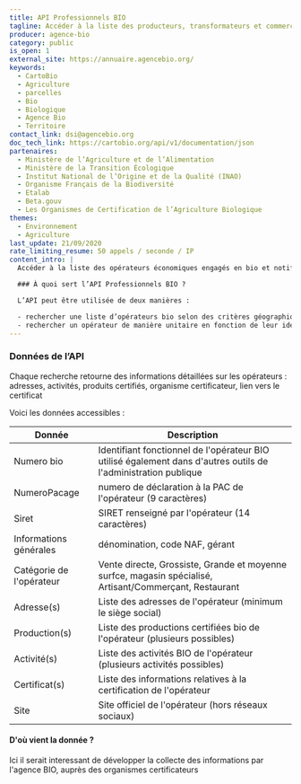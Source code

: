 ```yaml
---
title: API Professionnels BIO
tagline: Accéder à la liste des producteurs, transformateurs et commercants engagés en bio et notifiés auprès de l’Agence Bio
producer: agence-bio
category: public
is_open: 1
external_site: https://annuaire.agencebio.org/
keywords:
  - CartoBio
  - Agriculture
  - parcelles
  - Bio
  - Biologique
  - Agence Bio
  - Territoire
contact_link: dsi@agencebio.org
doc_tech_link: https://cartobio.org/api/v1/documentation/json
partenaires:
  - Ministère de l’Agriculture et de l’Alimentation
  - Ministère de la Transition Écologique
  - Institut National de l’Origine et de la Qualité (INAO)
  - Organisme Français de la Biodiversité
  - Etalab
  - Beta.gouv
  - Les Organismes de Certification de l’Agriculture Biologique
themes:
  - Environnement
  - Agriculture
last_update: 21/09/2020
rate_limiting_resume: 50 appels / seconde / IP
content_intro: |
  Accéder à la liste des opérateurs économiques engagés en bio et notifiés auprès de l’Agence Bio avec les principales informations publiques qui leur sont rattachées (identification de l’établissement, activité, produits certifiés, lien vers le certificat bio)

  ### À quoi sert l’API Professionnels BIO ?

  L’API peut être utilisée de deux manières :

  - rechercher une liste d’opérateurs bio selon des critères géographique et d’activité,
  - rechercher un opérateur de manière unitaire en fonction de leur identifiant SIRET, n° BIO ou de leur raison sociale.
---
```


### Données de l’API

Chaque recherche retourne des informations détaillées sur les opérateurs : adresses, activités, produits certifiés, organisme certificateur, lien vers le certificat

Voici les données accessibles :

| Donnée                              | Description                     |
| ----------------------------------- | ------------------------------- |
| Numero bio | Identifiant fonctionnel de l'opérateur BIO utilisé également dans d'autres outils de l'administration publique |
| NumeroPacage | numero de déclaration à la PAC de l'opérateur (9 caractères) |
| Siret | SIRET renseigné par l'opérateur (14 caractères) |
| Informations générales | dénomination, code NAF, gérant |
| Catégorie de l'opérateur | Vente directe, Grossiste, Grande et moyenne surfce, magasin spécialisé, Artisant/Commerçant, Restaurant |
| Adresse(s) | Liste des adresses de l'opérateur (minimum le siège social) |
| Production(s) | Liste des productions certifiées bio de l'opérateur (plusieurs possibles) |
| Activité(s) | Liste des activités BIO de l'opérateur (plusieurs activités possibles) |
| Certificat(s) | Liste des informations relatives à la certification de l'opérateur  |
| Site | Site officiel de l'opérateur (hors réseaux sociaux)  |


#### D'où vient la donnée ?

Ici il serait interessant de développer la collecte des informations par l'agence BIO, auprès des organismes certificateurs